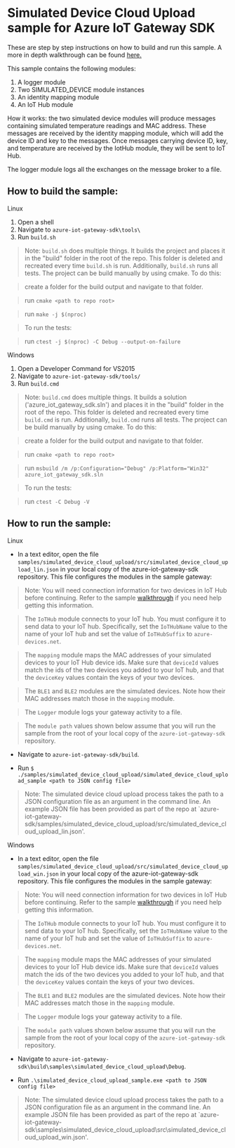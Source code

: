 # Simulated Device Cloud Upload sample for Azure IoT Gateway SDK

These are step by step instructions on how to build and run this sample. A more in depth walkthrough can be found [here.](https://azure.microsoft.com/en-us/documentation/articles/iot-hub-linux-gateway-sdk-simulated-device/)

This sample contains the following modules:

1. A logger module
2. Two SIMULATED_DEVICE module instances 
3. An identity mapping module
4. An IoT Hub module

How it works: the two simulated device modules will produce messages containing simulated temperature readings and MAC address.
These messages are received by the identity mapping module, which will add the device ID and key to the messages. Once messages
carrying device ID, key, and temperature are received by the IotHub module, they will be sent to IoT Hub.

The logger module logs all the exchanges on the message broker to a file. 

## How to build the sample:
Linux

1. Open a shell
2. Navigate to `azure-iot-gateway-sdk\tools\`
3. Run `build.sh`

>Note: `build.sh` does multiple things. It builds the project and places it in the "build" folder in the root of the repo. This folder is deleted and recreated every time `build.sh` is run. Additionally, `build.sh` runs all tests. The project can be build manually by using cmake. To do this:

>create a folder for the build output and navigate to that folder.

>run `cmake <path to repo root>`

>run `make -j $(nproc)`

>To run the tests:

>run `ctest -j $(nproc) -C Debug --output-on-failure`

Windows

1. Open a Developer Command for VS2015 
2. Navigate to `azure-iot-gateway-sdk/tools/`
3. Run `build.cmd`

>Note: `build.cmd` does multiple things. It builds a solution ('azure_iot_gateway_sdk.sln') and places it in the "build" folder in the root of the repo. This folder is deleted and recreated every time `build.cmd` is run. Additionally, `build.cmd` runs all tests. The project can be build manually by using cmake. To do this:

>create a folder for the build output and navigate to that folder.

>run `cmake <path to repo root>`

>run `msbuild /m /p:Configuration="Debug" /p:Platform="Win32" azure_iot_gateway_sdk.sln`

>To run the tests:

>run `ctest -C Debug -V`

## How to run the sample:
Linux

- In a text editor, open the file `samples/simulated_device_cloud_upload/src/simulated_device_cloud_upload_lin.json` in your local copy
of the azure-iot-gateway-sdk repository. This file configures the modules in the sample gateway:

>Note: You will need connection information for two devices in IoT Hub before continuing. Refer to the sample [walkthrough](https://azure.microsoft.com/en-us/documentation/articles/iot-hub-linux-gateway-sdk-simulated-device/)
if you need help getting this information. 

>The `IoTHub` module connects to your IoT hub. You must configure it to send data to your IoT hub. Specifically, set the `IoTHubName`
value to the name of your IoT hub and set the value of `IoTHubSuffix` to `azure-devices.net`.

>The `mapping` module maps the MAC addresses of your simulated devices to your IoT Hub device ids. Make sure that `deviceId` values
match the ids of the two devices you added to your IoT hub, and that the `deviceKey` values contain the keys of your two devices.

>The `BLE1` and `BLE2` modules are the simulated devices. Note how their MAC addresses match those in the `mapping` module.

>The `Logger` module logs your gateway activity to a file.

>The `module path` values shown below assume that you will run the sample from the root of your local copy of the `azure-iot-gateway-sdk` repository.

- Navigate to `azure-iot-gateway-sdk/build`.

- Run `$ ./samples/simulated_device_cloud_upload/simulated_device_cloud_upload_sample <path to JSON config file>`

>Note: The simulated device cloud upload process takes the path to a JSON configuration file as an argument in the command line. An example JSON file has been provided as part of the repo at `azure-iot-gateway-sdk/samples/simulated_device_cloud_upload/src/simulated_device_cloud_upload_lin.json'. 

Windows

- In a text editor, open the file `samples/simulated_device_cloud_upload/src/simulated_device_cloud_upload_win.json` in your local copy
of the azure-iot-gateway-sdk repository. This file configures the modules in the sample gateway:

>Note: You will need connection information for two devices in IoT Hub before continuing. Refer to the sample [walkthrough](https://azure.microsoft.com/en-us/documentation/articles/iot-hub-windows-gateway-sdk-simulated-device/)
if you need help getting this information. 

>The `IoTHub` module connects to your IoT hub. You must configure it to send data to your IoT hub. Specifically, set the `IoTHubName`
value to the name of your IoT hub and set the value of `IoTHubSuffix` to `azure-devices.net`.

>The `mapping` module maps the MAC addresses of your simulated devices to your IoT Hub device ids. Make sure that `deviceId` values
match the ids of the two devices you added to your IoT hub, and that the `deviceKey` values contain the keys of your two devices.

>The `BLE1` and `BLE2` modules are the simulated devices. Note how their MAC addresses match those in the `mapping` module.

>The `Logger` module logs your gateway activity to a file.

>The `module path` values shown below assume that you will run the sample from the root of your local copy of the `azure-iot-gateway-sdk` repository.

- Navigate to `azure-iot-gateway-sdk\build\samples\simulated_device_cloud_upload\Debug`.

- Run `.\simulated_device_cloud_upload_sample.exe <path to JSON config file>`

>Note: The simulated device cloud upload process takes the path to a JSON configuration file as an argument in the command line. An example JSON file has been provided as part of the repo at `azure-iot-gateway-sdk\samples\simulated_device_cloud_upload\src\simulated_device_cloud_upload_win.json'.

